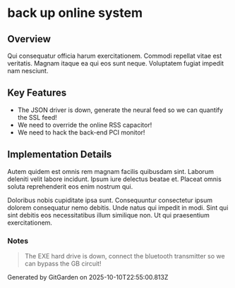 # back up online system

## Overview
Qui consequatur officia harum exercitationem. Commodi repellat vitae est veritatis. Magnam itaque ea qui eos sunt neque. Voluptatem fugiat impedit nam nesciunt.

## Key Features
- The JSON driver is down, generate the neural feed so we can quantify the SSL feed!
- We need to override the online RSS capacitor!
- We need to hack the back-end PCI monitor!

## Implementation Details
Autem quidem est omnis rem magnam facilis quibusdam sint. Laborum deleniti velit labore incidunt. Ipsum iure delectus beatae et. Placeat omnis soluta reprehenderit eos enim nostrum qui.
 Doloribus nobis cupiditate ipsa sunt. Consequuntur consectetur ipsum dolorem consequatur nemo debitis. Unde natus qui impedit in modi. Sint qui sint debitis eos necessitatibus illum similique non. Ut qui praesentium exercitationem.

### Notes
> The EXE hard drive is down, connect the bluetooth transmitter so we can bypass the GB circuit!

Generated by GitGarden on 2025-10-10T22:55:00.813Z